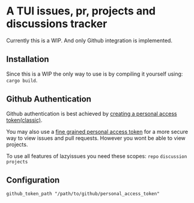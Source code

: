 # A TUI issues, pr, projects and discussions tracker
Currently this is a WIP. And only Github integration is implemented.

## Installation
Since this is a WIP the only way to use is by compiling it yourself using: `cargo build`.

## Github Authentication
Github authentication is best achieved by [creating a personal access token(classic)](https://docs.github.com/en/authentication/keeping-your-account-and-data-secure/managing-your-personal-access-tokens#creating-a-personal-access-token-classic). 

You may also use a [fine grained personal access token](https://docs.github.com/en/authentication/keeping-your-account-and-data-secure/managing-your-personal-access-tokens#creating-a-fine-grained-personal-access-token) for a more secure way to view issues and pull requests. However you wont be able to view projects.

To use all features of lazyissues you need these scopes:
`repo`
`discussion`
`projects`

## Configuration
```kdl
github_token_path "/path/to/github/personal_access_token"
```
